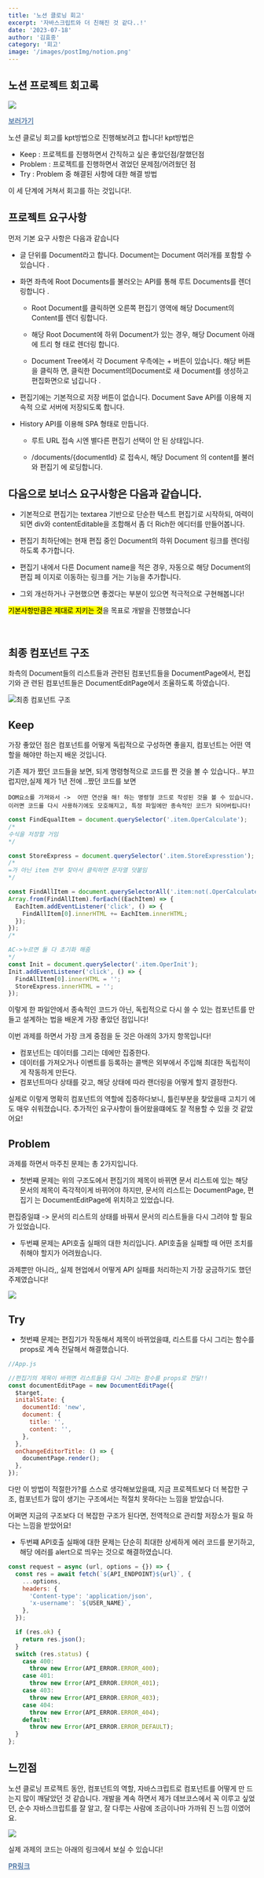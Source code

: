 ```yaml
---
title: '노션 클로닝 회고'
excerpt: '자바스크립트와 더 친해진 것 같다..!'
date: '2023-07-18'
author: '김효중'
category: '회고'
image: '/images/postImg/notion.png'
---
```


## 노션 프로젝트 회고록

![](/images/postImg/notion.png)

<a style = "color:#587da9" href = "http://khj0426-notion.s3-website.ap-northeast-2.amazonaws.com" target = "_blank" >
<b>보러가기</b></a>

노션 클로닝 회고를 kpt방법으로 진행해보려고 합니다! kpt방법은

- Keep : 프로젝트를 진행하면서 간직하고 싶은 좋았던점/잘했던점
- Problem : 프로젝트를 진행하면서 겪었던 문제점/어려웠던 점
- Try : Problem 중 해결된 사항에 대한 해결 방법

이 세 단계에 거쳐서 회고를 하는 것입니다!.

## 프로젝트 요구사항

먼저 기본 요구 사항은 다음과 같습니다

- 글 단위를 Document라고 합니다. Document는 Document 여러개를 포함할 수 있습니다
  .

- 화면 좌측에 Root Documents를 불러오는 API를 통해 루트 Documents를 렌더링합니다
  .

  - Root Document를 클릭하면 오른쪽 편집기 영역에 해당 Document의 Content를 렌더
    링합니다.

  - 해당 Root Document에 하위 Document가 있는 경우, 해당 Document 아래에 트리 형
    태로 렌더링 합니다.

  - Document Tree에서 각 Document 우측에는 + 버튼이 있습니다. 해당 버튼을 클릭하
    면, 클릭한 Document의Document로 새 Document를 생성하고 편집화면으로 넘깁니다
    .

- 편집기에는 기본적으로 저장 버튼이 없습니다. Document Save API를 이용해 지속적
  으로 서버에 저장되도록 합니다.

- History API를 이용해 SPA 형태로 만듭니다.

  - 루트 URL 접속 시엔 별다른 편집기 선택이 안 된 상태입니다.

  - /documents/{documentId} 로 접속시, 해당 Document 의 content를 불러와 편집기
    에 로딩합니다.

## 다음으로 보너스 요구사항은 다음과 같습니다.

- 기본적으로 편집기는 textarea 기반으로 단순한 텍스트 편집기로 시작하되, 여력이
  되면 div와 contentEditable을 조합해서 좀 더 Rich한 에디터를 만들어봅니다.

- 편집기 최하단에는 현재 편집 중인 Document의 하위 Document 링크를 렌더링하도록
  추가합니다.

- 편집기 내에서 다른 Document name을 적은 경우, 자동으로 해당 Document의 편집 페
  이지로 이동하는 링크를 거는 기능을 추가합니다.

- 그외 개선하거나 구현했으면 좋겠다는 부분이 있으면 적극적으로 구현해봅니다!

<mark>기본사항만큼은 제대로 지키는 것</mark>을 목표로 개발을 진행했습니다

<br />

## 최종 컴포넌트 구조

좌측의 Document들의 리스트들과 관련된 컴포넌트들을 DocumentPage에서, 편집기와 관
련된 컴포넌트들은 DocumentEditPage에서 조율하도록 하였습니다.

![최종 컴포넌트 구조](https://user-images.githubusercontent.com/59411107/251504161-945e70b9-8db0-4fc8-aa79-86f7d6900c40.png)

## Keep

가장 좋았던 점은 컴포넌트를 어떻게 독립적으로 구성하면 좋을지, 컴포넌트는 어떤
역할을 해야만 하는지 배운 것입니다.

기존 제가 짰던 코드들을 보면, 되게 명령형적으로 코드를 짠 것을 볼 수 있습니다..
부끄럽지만,실제 제가 1년 전에 ..짰던 코드를 보면

```code
DOM요소를 가져와서 ->  어떤 연산을 해! 하는 명령형 코드로 작성된 것을 볼 수 있습니다.
이러면 코드를 다시 사용하기에도 모호해지고, 특정 파일에만 종속적인 코드가 되어버립니다!
```

```js
const FindEqualItem = document.querySelector('.item.OperCalculate');
/*
수식을 저장할 거임
*/

const StoreExpress = document.querySelector('.item.StoreExpresstion');
/* 
=가 아닌 item 전부 찾아서 클릭하면 문자열 덧붙임
*/

const FindAllItem = document.querySelectorAll('.item:not(.OperCalculate)');
Array.from(FindAllItem).forEach((EachItem) => {
  EachItem.addEventListener('click', () => {
    FindAllItem[0].innerHTML += EachItem.innerHTML;
  });
});
/*

AC->누르면 둘 다 초기화 해줌
*/
const Init = document.querySelector('.item.OperInit');
Init.addEventListener('click', () => {
  FindAllItem[0].innerHTML = '';
  StoreExpress.innerHTML = '';
});
```

이렇게 한 파일안에서 종속적인 코드가 아닌, 독립적으로 다시 쓸 수 있는 컴포넌트를
만들고 설계하는 법을 배운게 가장 좋았던 점입니다!

이번 과제를 하면서 가장 크게 중점을 둔 것은 아래의 3가지 항목입니다!

- 컴포넌트는 데이터를 그리는 데에만 집중한다.
- 데이터를 가져오거나 이벤트를 등록하는 콜백은 외부에서 주입해 최대한 독립적이게
  작동하게 만든다.
- 컴포넌트마다 상태를 갖고, 해당 상태에 따라 랜더링을 어떻게 할지 결정한다.

실제로 이렇게 명확히 컴포넌트의 역할에 집중하다보니, 틀린부분을 찾았을때 고치기
에도 매우 쉬워졌습니다. 추가적인 요구사항이 들어왔을떄에도 잘 적용할 수 있을 것
같았어요!

## Problem

과제를 하면서 마주친 문제는 총 2가지입니다.

- 첫번쨰 문제는 위의 구조도에서 편집기의 제목이 바뀌면 문서 리스트에 있는 해당
  문서의 제목이 즉각적이게 바뀌어야 하지만, 문서의 리스트는 DocumentPage, 편집기
  는 DocumentEditPage에 위치하고 있었습니다.

<p>편집중일떄 -> 문서의 리스트의 상태를 바꿔서 문서의 리스트들을 다시 그려야 할 필요가 있었습니다.</p>

- 두번쨰 문제는 API호출 실패의 대한 처리입니다. API호출을 실패할 때 어떤 조치를
  취해야 할지가 어려웠습니다.

<p>과제뿐만 아니라,, 실제 현업에서 어떻게 API 실패를 처리하는지 가장 궁금하기도 했던 주제였습니다!</p>

![](/images/postImg/pr.png)

## Try

- 첫번쨰 문제는 편집기가 작동해서 제목이 바뀌었을떄, 리스트를 다시 그리는 함수를
  props로 계속 전달해서 해결했습니다.

```js
//App.js

//편집기의 제목이 바뀌면 리스트들을 다시 그리는 함수를 props로 전달!!
const documentEditPage = new DocumentEditPage({
  $target,
  initalState: {
    documentId: 'new',
    document: {
      title: '',
      content: '',
    },
  },
  onChangeEditorTitle: () => {
    documentPage.render();
  },
});
```

다만 이 방법이 적절한가?를 스스로 생각해보았을떄, 지금 프로젝트보다 더 복잡한 구
조, 컴포넌트가 많이 생기는 구조에서는 적절치 못하다는 느낌을 받았습니다.

어쩌면 지금의 구조보다 더 복잡한 구조가 된다면, 전역적으로 관리할 저장소가 필요
하다는 느낌을 받았어요!

- 두번쨰 API호출 실패에 대한 문제는 단순히 최대한 상세하게 에러 코드를 분기하고,
  해당 에러를 alert으로 띄우는 것으로 해결하였습니다.

```js
const request = async (url, options = {}) => {
  const res = await fetch(`${API_ENDPOINT}${url}`, {
    ...options,
    headers: {
      'Content-type': 'application/json',
      'x-username': `${USER_NAME}`,
    },
  });

  if (res.ok) {
    return res.json();
  }
  switch (res.status) {
    case 400:
      throw new Error(API_ERROR.ERROR_400);
    case 401:
      throw new Error(API_ERROR.ERROR_401);
    case 403:
      throw new Error(API_ERROR.ERROR_403);
    case 404:
      throw new Error(API_ERROR.ERROR_404);
    default:
      throw new Error(API_ERROR.ERROR_DEFAULT);
  }
};
```

## 느낀점

노션 클로닝 프로젝트 동안, 컴포넌트의 역할, 자바스크립트로 컴포넌트를 어떻게 만
드는지 많이 깨달았던 것 같습니다. 개발을 계속 하면서 제가 데브코스에서 꼭 이루고
싶었던, 순수 자바스크립트를 잘 알고, 잘 다루는 사람에 조금이나마 가까워 진 느낌
이였어요.

![](https://i.pinimg.com/564x/3b/68/35/3b6835e21fa7ec10bf26a694eb0d5730.jpg)

실제 과제의 코드는 아래의 링크에서 보실 수 있습니다!

<a style = "color:#587da9" href = "https://github.com/prgrms-fe-devcourse/FEDC4-5_Project_Notion_VanillaJS/pull/16" target = "_blank" >
<b>PR링크</b></a>

